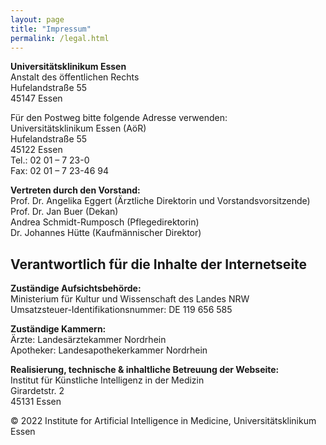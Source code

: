 ```yaml
---
layout: page
title: "Impressum"
permalink: /legal.html
---
```


**Universitätsklinikum Essen** <br>
Anstalt des öffentlichen Rechts<br>
Hufelandstraße 55<br>
45147 Essen<br>

Für den Postweg bitte folgende Adresse verwenden:<br>
Universitätsklinikum Essen (AöR)<br>
Hufelandstraße 55<br>
45122 Essen<br>
Tel.: 02 01 – 7 23-0<br>
Fax: 02 01 – 7 23-46 94<br>


**Vertreten durch den Vorstand:**<br>
Prof. Dr. Angelika Eggert (Ärztliche Direktorin und Vorstandsvorsitzende) <br>
Prof. Dr. Jan Buer (Dekan)<br>
Andrea Schmidt-Rumposch (Pflegedirektorin)<br>
Dr. Johannes Hütte (Kaufmännischer Direktor) <br>


## Verantwortlich für die Inhalte der Internetseite

**Zuständige Aufsichtsbehörde:**<br>
Ministerium für Kultur und Wissenschaft des Landes NRW<br>
Umsatzsteuer-Identifikationsnummer: DE 119 656 585<br>

**Zuständige Kammern:**<br>
Ärzte: Landesärztekammer Nordrhein<br>
Apotheker: Landesapothekerkammer Nordrhein<br>

**Realisierung, technische & inhaltliche Betreuung der Webseite:**<br>
Institut für Künstliche Intelligenz in der Medizin <br>
Girardetstr. 2<br>
45131 Essen

© 2022 Institute for Artificial Intelligence in Medicine, Universitätsklinikum Essen


